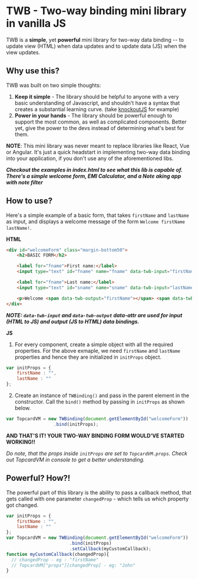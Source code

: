 # TWB - Two-way binding mini library in vanilla JS

TWB is a **simple**, yet **powerful** mini library for two-way data binding -- to update view (HTML) when data updates and to update data (JS) when the view updates. 

## Why use this?
TWB was built on two simple thoughts:
1. **Keep it simple** - The library should be helpful to anyone with a very basic understanding of Javascript, and shouldn't have a syntax that creates a substantial learning curve. (take [knockoutJS](https://knockoutjs.com/) for example)
2. **Power in your hands** - The library should be powerful enough to support the most common, as well as complicated components. Better yet, give the power to the devs instead of determining what's best for them. 

**NOTE**: This mini library was never meant to replace libraries like React, Vue or Angular. It's just a quick headstart in implementing two-way data binding into your application, if you don't use any of the aforementioned libs. 

***Checkout the examples in index.html to see what this lib is capable of. There's a simple welcome form, EMI Calculator, and a Note aking app with note filter***

## How to use?
Here's a simple example of a basic form, that takes `firstName` and `lastName` as input, and displays a welcome message of the form `Welcome firstName lastName!`.

**HTML**

``` HTML
<div id="welcomeForm" class="margin-bottom50">
    <h2>BASIC FORM</h2>

    <label for="fname">First name:</label>
    <input type="text" id="fname" name="fname" data-twb-input="firstName">

    <label for="fname">Last name:</label>
    <input type="text" id="sname" name="sname" data-twb-input="lastName">

    <p>Welcome <span data-twb-output="firstName"></span> <span data-twb-output="lastName"></span>!</p>
</div>
 ```
 
***NOTE: `data-twb-input` and `data-twb-output` data-attr are used for input (HTML to JS) and output (JS to HTML) data bindings.***

**JS**
1. For every component, create a simple object with all the required properties. For the above exmaple, we need `firstName` and `lastName` properties and hence they are initialized in `initProps` object. 

```javascript
var initProps = {
    firstName : "", 
    lastName : ""
};
```
2. Create an instance of `TWBinding()` and pass in the parent element in the constructor. Call the `bind()` method by passing in `initProps` as shown below.
```javascript
var TopcardVM = new TWBinding(document.getElementById("welcomeForm"))
                  .bind(initProps);
```
**AND THAT'S IT! YOUR TWO-WAY BINDING FORM WOULD'VE STARTED WORKING!!** 

*Do note, that the props inside `initProps` are set to `TopcardVM.props`. Check out TopcardVM in console to get a better understanding.*

## Powerful? How?!
The powerful part of this library is the ability to pass a callback method, that gets called with one parameter `changedProp` - which tells us which property got changed.

```javascript
var initProps = {
    firstName : "",
    lastName : ""
};
var TopcardVM = new TWBinding(document.getElementById("welcomeForm"))
                        .bind(initProps)
                        .setCallback(myCustomCallback);
function myCustomCallback(changedProp){
  // changedProp - eg : "firstName"
  // TopcardVM["props"][changedProp] - eg: "John"
}
```
